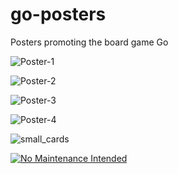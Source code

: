 # go-posters
Posters promoting the board game Go

![Poster-1](https://fireproof.github.com/images/posters/poster-1.png)

![Poster-2](https://fireproof.github.com/images/posters/BandW_go_poster-1.png)

![Poster-3](https://fireproof.github.io/images/posters/9x9_poster.png)

![Poster-4](https://fireproof.github.com/images/posters/RWB.png)

![small\_cards](https://fireproof.github.com/images/small_cards/business-card-front.png)

[![No Maintenance Intended](http://unmaintained.tech/badge.svg)](http://unmaintained.tech/)